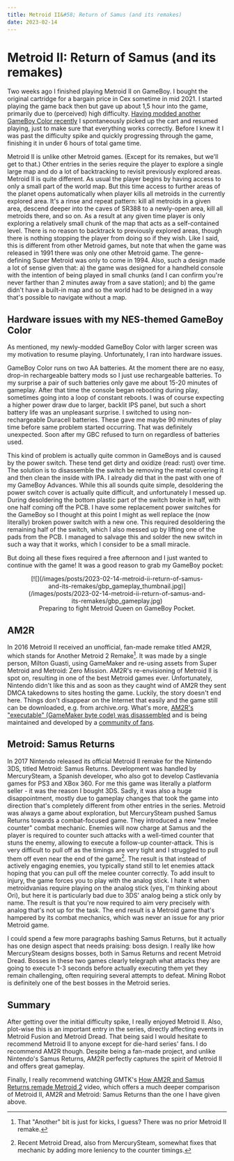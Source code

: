 ```yaml
---
title: Metroid II&#58; Return of Samus (and its remakes)
date: 2023-02-14
---
```


Metroid II: Return of Samus (and its remakes)
=============================================

Two weeks ago I finished playing Metroid II on GameBoy.  I bought the original
cartridge for a bargain price in Cex sometime in mid 2021.  I started playing
the game back then but gave up about 1,5 hour into the game, primarily due to
(perceived) high difficulty.  [Having modded another GameBoy Color
recently](2023-01-23-gameboy-color-nes-themed-modkit-from-funnyplaying.html) I
spontaneously picked up the cart and resumed playing, just to make sure that
everything works correctly.  Before I knew it I was past the difficulty spike
and quickly progressing through the game, finishing it in under 6 hours of total
game time.

Metroid II is unlike other Metroid games.  (Except for its remakes, but we'll
get to that.)  Other entries in the series require the player to explore a
single large map and do a lot of backtracking to revisit previously explored
areas.  Metroid II is quite different.  As usual the player begins by having
access to only a small part of the world map.  But this time access to further
areas of the planet opens automatically when player kills all metroids in the
currently explored area.  It's a rinse and repeat pattern: kill all metroids in
a given area, descend deeper into the caves of SR388 to a newly-open area, kill
all metroids there, and so on.  As a result at any given time player is only
exploring a relatively small chunk of the map that acts as a self-contained
level.  There is no reason to backtrack to previously explored areas, though
there is nothing stopping the player from doing so if they wish.  Like I said,
this is different from other Metroid games, but note that when the game was
released in 1991 there was only one other Metroid game.  The genre-defining
Super Metroid was only to come in 1994.  Also, such a design made a lot of sense
given that: a) the game was designed for a handheld console with the intention
of being played in small chunks (and I can confirm you're never farther than 2
minutes away from a save station); and b) the game didn't have a built-in map
and so the world had to be designed in a way that's possible to navigate without
a map.


Hardware issues with my NES-themed GameBoy Color
------------------------------------------------

As mentioned, my newly-modded GameBoy Color with larger screen was my motivation
to resume playing.  Unfortunately, I ran into hardware issues.

GameBoy Color runs on two AA batteries.  At the moment there are no easy,
drop-in rechargeable battery mods so I just use rechargeable batteries.  To my
surprise a pair of such batteries only gave me about 15-20 minutes of gameplay.
After that time the console began rebooting during play, sometimes going into a
loop of constant reboots.  I was of course expecting a higher power draw due to
larger, backlit IPS panel, but such a short battery life was an unpleasant
surprise.  I switched to using non-rechargeable Duracell batteries.  These gave
me maybe 90 minutes of play time before same problem started occurring.  That
was definitely unexpected.  Soon after my GBC refused to turn on regardless of
batteries used.

This kind of problem is actually quite common in GameBoys and is caused by the
power switch.  These tend get dirty and oxidize (read: rust) over time.  The
solution is to disassemble the switch be removing the metal covering it and then
clean the inside with IPA.  I already did that in the past with one of my
GameBoy Advances.  While this all sounds quite simple, desoldering the power
switch cover is actually quite difficult, and unfortunately I messed up.
During desoldering the bottom plastic part of the switch broke in half, with one
half coming off the PCB.  I have some replacement power switches for the
GameBoy so I thought at this point I might as well replace the (now literally)
broken power switch with a new one.  This required desoldering the remaining
half of the switch, which I also messed up by lifting one of the pads from the
PCB.  I managed to salvage this and solder the new switch in such a way that it
works, which I consider to be a small miracle.

But doing all these fixes required a free afternoon and I just wanted to
continue with the game!  It was a good reason to grab my GameBoy pocket:

<center>
<figure>
[![](/images/posts/2023-02-14-metroid-ii-return-of-samus-and-its-remakes/gbp_gameplay_thumbnail.jpg)](/images/posts/2023-02-14-metroid-ii-return-of-samus-and-its-remakes/gbp_gameplay.jpg)
<figcaption>Preparing to fight Metroid Queen on GameBoy Pocket.</figcaption>
</figure>
</center>

AM2R
----

In 2016 Metroid II received an unofficial, fan-made remake titled AM2R, which
stands for Another Metroid 2 Remake[^1].  It was made by a single person, Milton
Guasti, using GameMaker and re-using assets from Super Metroid and Metroid: Zero
Mission.  AM2R's re-envisioning of Metroid II is spot on, resulting in one of
the best Metroid games ever.  Unfortunately, Nintendo didn't like this and as
soon as they caught wind of AM2R they sent DMCA takedowns to sites hosting the
game.  Luckily, the story doesn't end here.  Things don't disappear on the
Internet that easily and the game still can be downloaded, e.g. from
archive.org.  What's more, [AM2R's "executable" (GameMaker byte code) was
disassembled](https://gitlab.com/yellowafterlife/AM2Rrc) and is being maintained
and developed by a [community of
fans](https://github.com/AM2R-Community-Developers).


Metroid: Samus Returns
----------------------

In 2017 Nintendo released its official Metroid II remake for the Nintendo 3DS,
titled Metroid: Samus Returns.  Development was handled by MercurySteam, a
Spanish developer, who also got to develop Castlevania games for PS3 and XBox
360.  For me this game was literally a platform seller - it was the reason I
bought 3DS.  Sadly, it was also a huge disappointment, mostly due to gameplay
changes that took the game into direction that's completely different from other
entries in the series.  Metroid was always a game about exploration, but
MercurySteam pushed Samus Returns towards a combat-focused game.  They
introduced a new "melee counter" combat mechanic.  Enemies will now charge at
Samus and the player is required to counter such attacks with a well-timed
counter that stuns the enemy, allowing to execute a follow-up counter-attack.
This is very difficult to pull off as the timings are very tight and I struggled
to pull them off even near the end of the game[^2].  The result is that instead
of actively engaging enemies, you typically stand still to let enemies attack
hoping that you can pull off the melee counter correctly.  To add insult to
injury, the game forces you to play with the analog stick.  I hate it when
metroidvanias require playing on the analog stick (yes, I'm thinking about Ori),
but here it is particularly bad due to 3DS' analog being a stick only by name.
The result is that you're now required to aim very precisely with analog that's
not up for the task.  The end result is a Metroid game that's hampered by its
combat mechanics, which was never an issue for any prior Metroid game.

I could spend a few more paragraphs bashing Samus Returns, but it actually has
one design aspect that needs praising: boss design.  I really like how
MercurySteam designs bosses, both in Samus Returns and recent Metroid Dread.
Bosses in these two games clearly telegraph what attacks they are going to
execute 1-3 seconds before actually executing them yet they remain challenging,
often requiring several attempts to defeat.  Mining Robot is definitely one of
the best bosses in the Metroid series.


Summary
-------

After getting over the initial difficulty spike, I really enjoyed Metroid II.
Also, plot-wise this is an important entry in the series, directly affecting
events in Metroid Fusion and Metroid Dread.  That being said I would hesitate to
recommend Metroid II to anyone except for die-hard series' fans.  I do recommend
AM2R though.  Despite being a fan-made project, and unlike Nintendo's Samus
Returns, AM2R perfectly captures the spirit of Metroid II and offers great
gameplay.

Finally, I really recommend watching GMTK's [How AM2R and Samus Returns remade
Metroid 2](https://www.youtube.com/watch?v=8WkEoYvlUF0) video, which offers a
much deeper comparison of Metroid II, AM2R and Metroid: Samus Returns than the
one I have given above.


[^1]: That "Another" bit is just for kicks, I guess?  There was no prior Metroid
      II remake.

[^2]: Recent Metroid Dread, also from MercurySteam, somewhat fixes that mechanic
      by adding more leniency to the counter timings.
